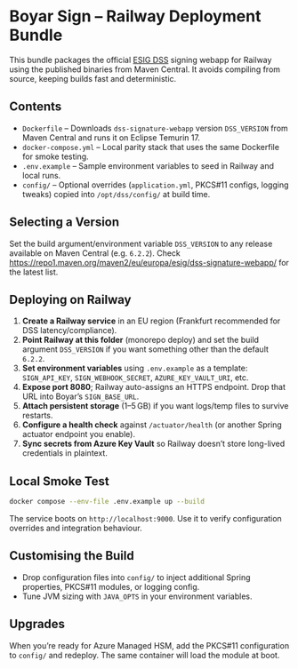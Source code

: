 # Boyar Sign – Railway Deployment Bundle

This bundle packages the official [ESIG DSS](https://github.com/esig/dss) signing webapp for Railway using the published binaries from Maven Central. It avoids compiling from source, keeping builds fast and deterministic.

## Contents
- `Dockerfile` – Downloads `dss-signature-webapp` version `DSS_VERSION` from Maven Central and runs it on Eclipse Temurin 17.
- `docker-compose.yml` – Local parity stack that uses the same Dockerfile for smoke testing.
- `.env.example` – Sample environment variables to seed in Railway and local runs.
- `config/` – Optional overrides (`application.yml`, PKCS#11 configs, logging tweaks) copied into `/opt/dss/config/` at build time.

## Selecting a Version
Set the build argument/environment variable `DSS_VERSION` to any release available on Maven Central (e.g. `6.2.2`). Check https://repo1.maven.org/maven2/eu/europa/esig/dss-signature-webapp/ for the latest list.

## Deploying on Railway
1. **Create a Railway service** in an EU region (Frankfurt recommended for DSS latency/compliance).
2. **Point Railway at this folder** (monorepo deploy) and set the build argument `DSS_VERSION` if you want something other than the default `6.2.2`.
3. **Set environment variables** using `.env.example` as a template: `SIGN_API_KEY`, `SIGN_WEBHOOK_SECRET`, `AZURE_KEY_VAULT_URI`, etc.
4. **Expose port 8080**; Railway auto-assigns an HTTPS endpoint. Drop that URL into Boyar’s `SIGN_BASE_URL`.
5. **Attach persistent storage** (1–5 GB) if you want logs/temp files to survive restarts.
6. **Configure a health check** against `/actuator/health` (or another Spring actuator endpoint you enable).
7. **Sync secrets from Azure Key Vault** so Railway doesn’t store long-lived credentials in plaintext.

## Local Smoke Test
```bash
docker compose --env-file .env.example up --build
```
The service boots on `http://localhost:9000`. Use it to verify configuration overrides and integration behaviour.

## Customising the Build
- Drop configuration files into `config/` to inject additional Spring properties, PKCS#11 modules, or logging config.
- Tune JVM sizing with `JAVA_OPTS` in your environment variables.

## Upgrades
When you’re ready for Azure Managed HSM, add the PKCS#11 configuration to `config/` and redeploy. The same container will load the module at boot.
